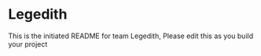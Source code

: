 # Legedith
This is the initiated README for team Legedith, Please edit this as you build your project
